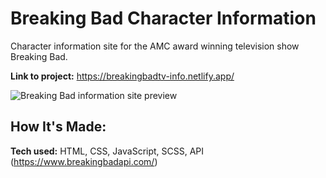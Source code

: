 # Breaking Bad Character Information

Character information site for the AMC award winning television show Breaking Bad.

**Link to project:** https://breakingbadtv-info.netlify.app/

![Breaking Bad information site preview](https://i.ibb.co/dMv1Dwh/6hl40o.gif)

## How It's Made:

**Tech used:** HTML, CSS, JavaScript, SCSS, API (https://www.breakingbadapi.com/)
